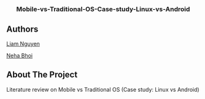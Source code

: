 # 

<br />
<p align="center">
  <h3 align="center">Mobile-vs-Traditional-OS-Case-study-Linux-vs-Android</h3>
</p>


## Authors

[Liam Nguyen](https://github.com/liam-nguyen)

[Neha Bhoi](https://github.com/Nehabhoi)

## About The Project

Literature review on Mobile vs Traditional OS  (Case study: Linux vs Android)
